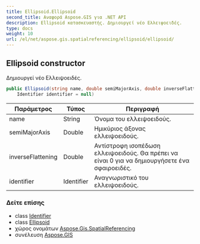 ```yaml
---
title: Ellipsoid.Ellipsoid
second_title: Αναφορά Aspose.GIS για .NET API
description: Ellipsoid κατασκευαστής. Δημιουργεί νέο Ελλειψοειδές.
type: docs
weight: 10
url: /el/net/aspose.gis.spatialreferencing/ellipsoid/ellipsoid/
---
```

## Ellipsoid constructor

Δημιουργεί νέο Ελλειψοειδές.

```csharp
public Ellipsoid(string name, double semiMajorAxis, double inverseFlattening, 
    Identifier identifier = null)
```

| Παράμετρος | Τύπος | Περιγραφή |
| --- | --- | --- |
| name | String | Όνομα του ελλειψοειδούς. |
| semiMajorAxis | Double | Ημικύριος άξονας ελλειψοειδούς. |
| inverseFlattening | Double | Αντίστροφη ισοπέδωση ελλειψοειδούς. Θα πρέπει να είναι 0 για να δημιουργήσετε ένα σφαιροειδές. |
| identifier | Identifier | Αναγνωριστικό του ελλειψοειδούς. |

### Δείτε επίσης

* class [Identifier](../../identifier/)
* class [Ellipsoid](../)
* χώρος ονομάτων [Aspose.Gis.SpatialReferencing](../../ellipsoid/)
* συνέλευση [Aspose.GIS](../../../)



